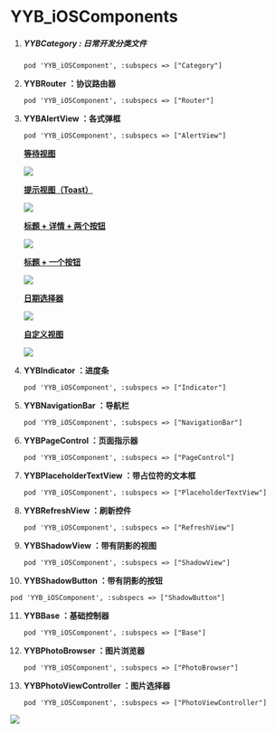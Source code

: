 # YYB_iOSComponents

1. ##### **YYBCategory** **:**  日常开发分类文件

   ```
   pod 'YYB_iOSComponent', :subspecs => ["Category"]
   ```

2. **YYBRouter ：协议路由器**

   ```
   pod 'YYB_iOSComponent', :subspecs => ["Router"]
   ```

3. **YYBAlertView ：各式弹框**

   ```
   pod 'YYB_iOSComponent', :subspecs => ["AlertView"]
   ```

   **<u>等待视图</u>**

   ![](https://wx1.sinaimg.cn/mw690/af5699a3ly1fxuf1j2rr3g20640dcq3n.gif)

   **<u>提示视图（Toast）</u>**

   ![](https://wx2.sinaimg.cn/mw690/af5699a3ly1fxuf1j6gp6g20640dc3z6.gif)

   **<u>标题 + 详情 + 两个按钮</u>**

   ![](https://wx3.sinaimg.cn/mw690/af5699a3ly1fxuf1j84wcg20640dcjtr.gif)

   **<u>标题 + 一个按钮</u>**

   ![](https://wx4.sinaimg.cn/mw690/af5699a3ly1fxuf1je7y8g20640dct9y.gif)

   **<u>日期选择器</u>**

   ![](https://wx2.sinaimg.cn/mw690/af5699a3ly1fxuf1j6py1g20640dcdhb.gif)

   **<u>自定义视图</u>**

   ![](https://wx2.sinaimg.cn/mw690/af5699a3ly1fxuf1jnm4wg20640dcjt0.gif)

4. **YYBIndicator ：进度条**

   ```
   pod 'YYB_iOSComponent', :subspecs => ["Indicator"]
   ```

5. **YYBNavigationBar ：导航栏**

   ```
   pod 'YYB_iOSComponent', :subspecs => ["NavigationBar"]
   ```

6. **YYBPageControl ：页面指示器**

   ```
   pod 'YYB_iOSComponent', :subspecs => ["PageControl"]
   ```

7. **YYBPlaceholderTextView ：带占位符的文本框**

   ```
   pod 'YYB_iOSComponent', :subspecs => ["PlaceholderTextView"]
   ```

8. **YYBRefreshView ：刷新控件**

   ```
   pod 'YYB_iOSComponent', :subspecs => ["RefreshView"]
   ```

9. **YYBShadowView ：带有阴影的视图**

   ```
   pod 'YYB_iOSComponent', :subspecs => ["ShadowView"]
   ```

10. **YYBShadowButton ：带有阴影的按钮**

   ```
   pod 'YYB_iOSComponent', :subspecs => ["ShadowButton"]
   ```

11. **YYBBase ：基础控制器**

    ```
    pod 'YYB_iOSComponent', :subspecs => ["Base"]
    ```

12. **YYBPhotoBrowser ：图片浏览器**

    ```
    pod 'YYB_iOSComponent', :subspecs => ["PhotoBrowser"]
    ```
    


13. **YYBPhotoViewController ：图片选择器**

    ```
    pod 'YYB_iOSComponent', :subspecs => ["PhotoViewController"]
    ```

![](http://wx1.sinaimg.cn/large/af5699a3ly1fxvo3iyuehg20850i61kx.gif)